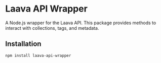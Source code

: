 # Laava API Wrapper

A Node.js wrapper for the Laava API. This package provides methods to interact with collections, tags, and metadata.

## Installation

```bash
npm install laava-api-wrapper
